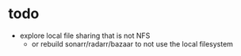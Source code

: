 # todo

- explore local file sharing that is not NFS
	- or rebuild sonarr/radarr/bazaar to not use the local filesystem
